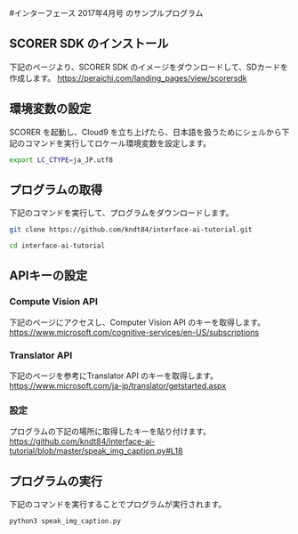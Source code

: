 #インターフェース 2017年4月号 のサンプルプログラム

## SCORER SDK のインストール
下記のページより、SCORER SDK のイメージをダウンロードして、SDカードを作成します。
https://peraichi.com/landing_pages/view/scorersdk

## 環境変数の設定
SCORER を起動し、Cloud9 を立ち上げたら、日本語を扱うためにシェルから下記のコマンドを実行してロケール環境変数を設定します。
```bash
export LC_CTYPE=ja_JP.utf8
```

## プログラムの取得
下記のコマンドを実行して、プログラムをダウンロードします。
```bash
git clone https://github.com/kndt84/interface-ai-tutorial.git

cd interface-ai-tutorial
```
## APIキーの設定

### Compute Vision API
下記のページにアクセスし、Computer Vision API のキーを取得します。   
https://www.microsoft.com/cognitive-services/en-US/subscriptions

### Translator API
下記のページを参考にTranslator API のキーを取得します。   
https://www.microsoft.com/ja-jp/translator/getstarted.aspx

### 設定
プログラムの下記の場所に取得したキーを貼り付けます。  
https://github.com/kndt84/interface-ai-tutorial/blob/master/speak_img_caption.py#L18

## プログラムの実行
下記のコマンドを実行することでプログラムが実行されます。
```bash
python3 speak_img_caption.py
```


